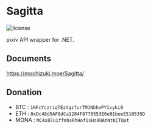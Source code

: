 # Sagitta
![license](https://img.shields.io/github/license/mika-f/Sagitta.svg?style=flat-square)



pixiv API wrapper for .NET.  

## Documents

https://mochizuki.moe/Sagitta/


## Donation

* BTC : `1NFcYczriqTEzVgzfurTMJNbhxPY1vyki9`
* ETH : `0xDc48d5AF8dCa1284F8770553E6e01beeE510535D`
* MONA : `MC4x87u1ffmhsRhHof1sHz8UAtNtKCTQut`

